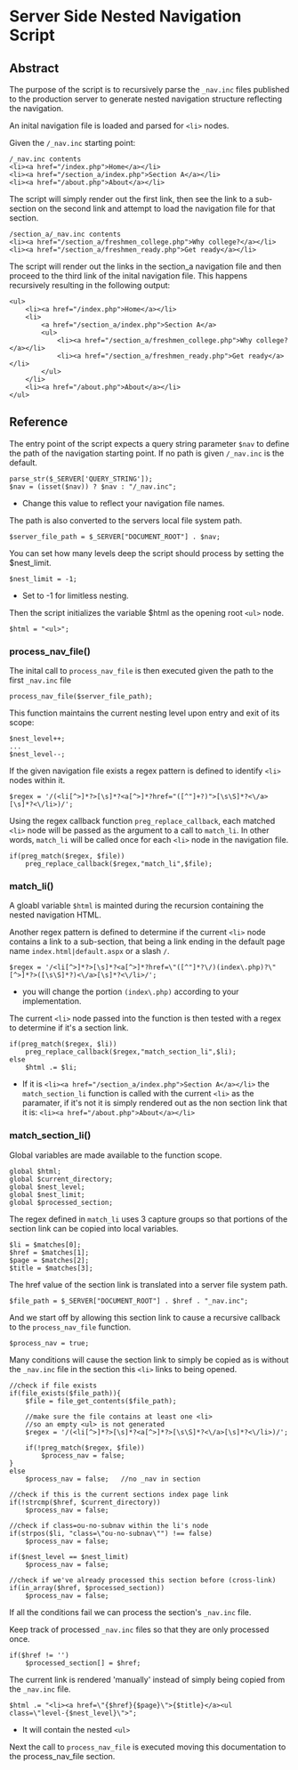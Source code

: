 # Server Side Nested Navigation Script

## Abstract

The purpose of the script is to recursively parse the ```_nav.inc``` files published to the production
server to generate nested navigation structure reflecting the navigation.

An inital navigation file is loaded and parsed for ```<li>``` nodes.

Given the ```/_nav.inc``` starting point:

	/_nav.inc contents
	<li><a href="/index.php">Home</a></li>
	<li><a href="/section_a/index.php">Section A</a></li>
	<li><a href="/about.php">About</a></li>

The script will simply render out the first link, then see the link to a sub-section on the
second link and attempt to load the navigation file for that section.

	/section_a/_nav.inc contents
	<li><a href="/section_a/freshmen_college.php">Why college?</a></li>
	<li><a href="/section_a/freshmen_ready.php">Get ready</a></li>

The script will render out the links in the section_a navigation file and then proceed to the third
link of the inital navigation file.  This happens recursively resulting in the following output:

	<ul>
		<li><a href="/index.php">Home</a></li>
		<li>
			<a href="/section_a/index.php">Section A</a>
			<ul>
				<li><a href="/section_a/freshmen_college.php">Why college?</a></li>
				<li><a href="/section_a/freshmen_ready.php">Get ready</a></li>
			</ul>
		</li>
		<li><a href="/about.php">About</a></li>
	</ul>

## Reference

The entry point of the script expects a query string parameter ```$nav``` to define the path of the
navigation starting point.  If no path is given ```/_nav.inc``` is the default.

	parse_str($_SERVER['QUERY_STRING']);
	$nav = (isset($nav)) ? $nav : "/_nav.inc";

* Change this value to reflect your navigation file names.

The path is also converted to the servers local file system path.

	$server_file_path = $_SERVER["DOCUMENT_ROOT"] . $nav;

You can set how many levels deep the script should process by setting the $nest\_limit.

	$nest_limit = -1;

* Set to -1 for limitless nesting.

Then the script initializes the variable $html as the opening root ```<ul>``` node.

	$html = "<ul>";

### process\_nav\_file()

The inital call to ```process_nav_file``` is then executed given the path to the first ```_nav.inc```
file

	process_nav_file($server_file_path);

This function maintains the current nesting level upon entry and exit of its scope:

	$nest_level++;
	...
	$nest_level--;

If the given navigation file exists a regex pattern is defined to identify ```<li>``` nodes within it.

	$regex = '/(<li[^>]*?>[\s]*?<a[^>]*?href="([^"]+?)">[\s\S]*?<\/a>[\s]*?<\/li>)/';

Using the regex callback function ```preg_replace_callback```, each matched ```<li>``` node will be passed as the argument to a call to ```match_li```. In other words, ```match_li``` will be called once for each ```<li>``` node in the navigation file.

	if(preg_match($regex, $file))
		preg_replace_callback($regex,"match_li",$file);

### match\_li()

A gloabl variable ```$html``` is mainted during the recursion containing the nested navigation HTML.

Another regex pattern is defined to determine if the current ```<li>``` node contains a link to a sub-section, that being a link ending
in the default page name ```index.html|default.aspx``` or a slash ```/```.

	$regex = '/<li[^>]*?>[\s]*?<a[^>]*?href=\"([^"]*?\/)(index\.php)?\"[^>]*?>([\s\S]*?)<\/a>[\s]*?<\/li>/';

* you will change the portion ```(index\.php)``` according to your implementation.

The current ```<li>``` node passed into the function is then tested with a regex to determine if it's a section link.

	if(preg_match($regex, $li))
		preg_replace_callback($regex,"match_section_li",$li);
	else
		$html .= $li;

* If it is ```<li><a href="/section_a/index.php">Section A</a></li>``` the ```match_section_li``` function is called with the current ```<li>``` as the paramater, if it's not it is simply
rendered out as the non section link that it is: ```<li><a href="/about.php">About</a></li>```

### match\_section\_li()

Global variables are made available to the function scope.

	global $html;
	global $current_directory;
	global $nest_level;
	global $nest_limit;
	global $processed_section;


The regex defined in ```match_li``` uses 3 capture groups so that portions of the section link can be copied into local variables.

	$li = $matches[0];
	$href = $matches[1];
	$page = $matches[2];
	$title = $matches[3];

The href value of the section link is translated into a server file system path.

	$file_path = $_SERVER["DOCUMENT_ROOT"] . $href . "_nav.inc";

And we start off by allowing this section link to cause a recursive callback to the ```process_nav_file``` function.

	$process_nav = true;

Many conditions will cause the section link to simply be copied as is without the ```_nav.inc``` file in the section this ```<li>```
links to being opened.

	//check if file exists
	if(file_exists($file_path)){
		$file = file_get_contents($file_path);

		//make sure the file contains at least one <li>
		//so an empty <ul> is not generated
		$regex = '/(<li[^>]*?>[\s]*?<a[^>]*?>[\s\S]*?<\/a>[\s]*?<\/li>)/';

		if(!preg_match($regex, $file))
			$process_nav = false;
	}
	else
		$process_nav = false;	//no _nav in section

	//check if this is the current sections index page link
	if(!strcmp($href, $current_directory))
		$process_nav = false;

	//check if class=ou-no-subnav within the li's node
	if(strpos($li, "class=\"ou-no-subnav\"") !== false)
		$process_nav = false;

	if($nest_level == $nest_limit)
		$process_nav = false;

	//check if we've already processed this section before (cross-link)
	if(in_array($href, $processed_section))
		$process_nav = false;

If all the conditions fail we can process the section's ```_nav.inc``` file.

Keep track of processed ```_nav.inc``` files so that they are only processed once.

	if($href != '')
		$processed_section[] = $href;

The current link is rendered 'manually' instead of simply being copied from the ```_nav.inc``` file.

	$html .= "<li><a href=\"{$href}{$page}\">{$title}</a><ul class=\"level-{$nest_level}\">";

* It will contain the nested ```<ul>```

Next the call to ```process_nav_file``` is executed moving this documentation to the process\_nav\_file section.
